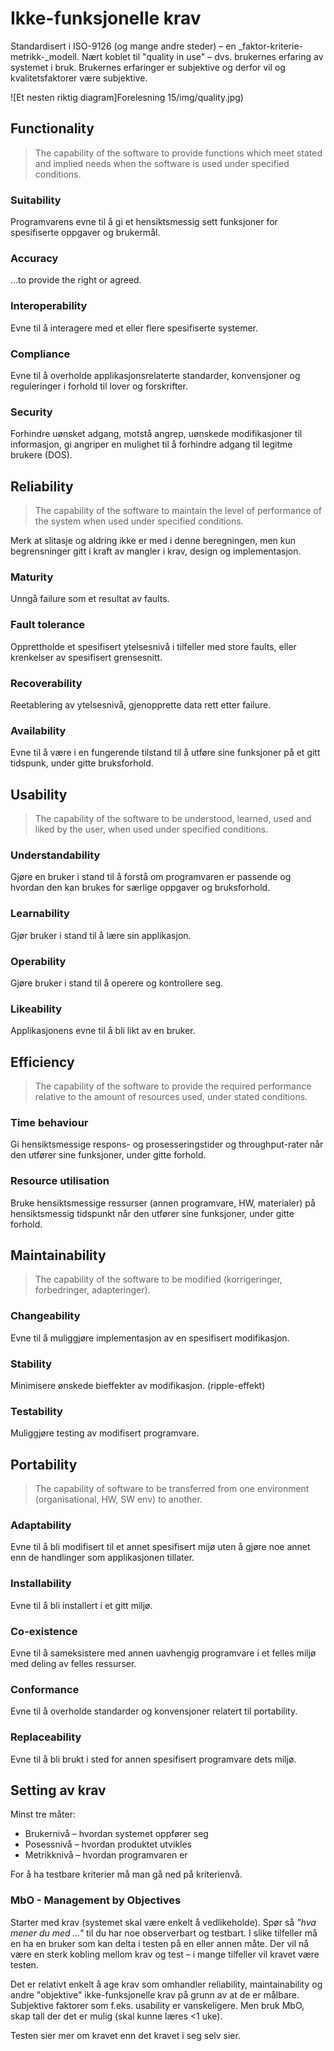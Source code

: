 # Ikke-funksjonelle krav

Standardisert i ISO-9126 (og mange andre steder) – en _faktor-kriterie-metrikk-_modell. Nært koblet til "quality in use" – dvs. brukernes erfaring av systemet i bruk. Brukernes erfaringer er subjektive og derfor vil og kvalitetsfaktorer være subjektive.

![Et nesten riktig diagram]Forelesning 15/img/quality.jpg)


## Functionality
> The capability of the software to provide functions which meet stated and implied needs when the software is used under specified conditions.

### Suitability
Programvarens evne til å gi et hensiktsmessig sett funksjoner for spesifiserte oppgaver og brukermål.

### Accuracy
...to provide the right or agreed.

### Interoperability
Evne til å interagere med et eller flere spesifiserte systemer.

### Compliance
Evne til å overholde applikasjonsrelaterte standarder, konvensjoner og reguleringer i forhold til lover og forskrifter.

### Security
Forhindre uønsket adgang, motstå angrep, uønskede modifikasjoner til informasjon, gi angriper en mulighet til å forhindre adgang til legitme brukere (DOS).


## Reliability
> The capability of the software to maintain the level of performance of the system when used under specified conditions.

Merk at slitasje og aldring ikke er med i denne beregningen, men kun begrensninger gitt i kraft av mangler i krav, design og implementasjon.

### Maturity
Unngå failure som et resultat av faults.

### Fault tolerance
Opprettholde et spesifisert ytelsesnivå i tilfeller med store faults, eller krenkelser av spesifisert grensesnitt.

### Recoverability
Reetablering av ytelsesnivå, gjenopprette data rett etter failure.

### Availability
Evne til å være i en fungerende tilstand til å utføre sine funksjoner på et gitt tidspunk, under gitte bruksforhold.


## Usability
> The capability of the software to be understood, learned, used and liked by the user, when used under specified conditions.

### Understandability
Gjøre en bruker i stand til å forstå om programvaren er passende og hvordan den kan brukes for særlige oppgaver og bruksforhold.

### Learnability
Gjør bruker i stand til å lære sin applikasjon.

### Operability
Gjøre bruker i stand til å operere og kontrollere seg.

### Likeability
Applikasjonens evne til å bli likt av en bruker.


## Efficiency
> The capability of the software to provide the required performance relative to the amount of resources used, under stated conditions.

### Time behaviour
Gi hensiktsmessige respons- og prosesseringstider og throughput-rater når den utfører sine funksjoner, under gitte forhold.

### Resource utilisation
Bruke hensiktsmessige ressurser (annen programvare, HW, materialer) på hensiktsmessig tidspunkt når den utfører sine funksjoner, under gitte forhold.

## Maintainability
> The capability of the software to be modified (korrigeringer, forbedringer, adapteringer).

### Changeability
Evne til å muliggjøre implementasjon av en spesifisert modifikasjon.

### Stability
Minimisere ønskede bieffekter av modifikasjon. (ripple-effekt)

### Testability
Muliggjøre testing av modifisert programvare.

## Portability
> The capability of software to be transferred from one environment (organisational, HW, SW env) to another.

### Adaptability
Evne til å bli modifisert til et annet spesifisert mijø uten å gjøre noe annet enn de handlinger som applikasjonen tillater.

### Installability
Evne til å bli installert i et gitt miljø.

### Co-existence
Evne til å sameksistere med annen uavhengig programvare i et felles miljø med deling av felles ressurser.

### Conformance
Evne til å overholde standarder og konvensjoner relatert til portability.

### Replaceability
Evne til å bli brukt i sted for annen spesifisert programvare dets miljø.



## Setting av krav
Minst tre måter:

* Brukernivå – hvordan systemet oppfører seg
* Posessnivå – hvordan produktet utvikles
* Metrikknivå – hvordan programvaren er

For å ha testbare kriterier må man gå ned på kriterienvå.

### MbO - Management by Objectives
Starter med krav (systemet skal være enkelt å vedlikeholde). Spør så _"hva mener du med …"_ til du har noe observerbart og testbart. I slike tilfeller må en ha en bruker som kan delta i testen på en eller annen måte. Der vil nå være en sterk kobling mellom krav og test – i mange tilfeller vil kravet være testen.



Det er relativt enkelt å age krav som omhandler reliability, maintainability og andre "objektive" ikke-funksjonelle krav på grunn av at de er målbare. Subjektive faktorer som f.eks. usability er vanskeligere. Men bruk MbO, skap tall der det er mulig (skal kunne læres <1 uke).

Testen sier mer om kravet enn det kravet i seg selv sier.


